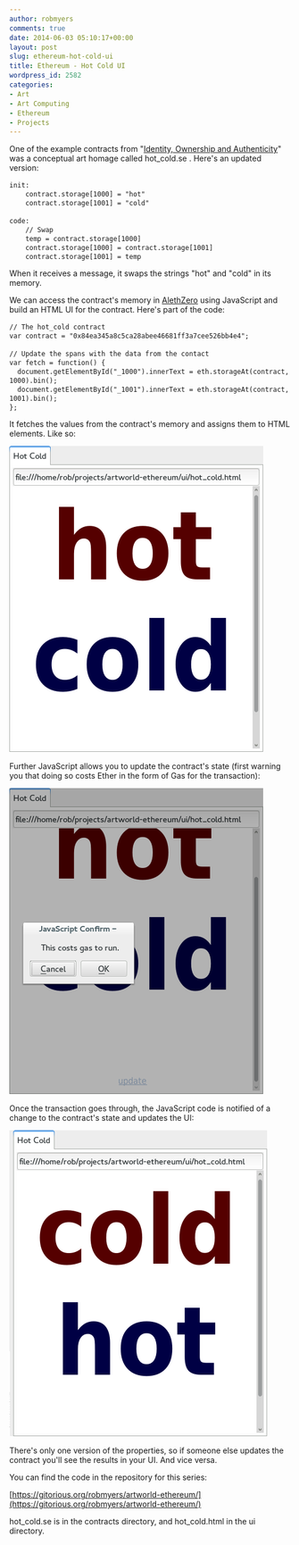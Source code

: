 ```yaml
---
author: robmyers
comments: true
date: 2014-06-03 05:10:17+00:00
layout: post
slug: ethereum-hot-cold-ui
title: Ethereum - Hot Cold UI
wordpress_id: 2582
categories:
- Art
- Art Computing
- Ethereum
- Projects
---
```


One of the example contracts from "[Identity, Ownership and Authenticity](/2014/05/09/artworld-ethereum-identity-ownership-and-authenticity/)" was a conceptual art homage called hot_cold.se . Here's an updated version:

    
    init:
        contract.storage[1000] = "hot"
        contract.storage[1001] = "cold"
    
    code:
        // Swap
        temp = contract.storage[1000]
        contract.storage[1000] = contract.storage[1001]
        contract.storage[1001] = temp


When it receives a message, it swaps the strings "hot" and "cold" in its memory.

We can access the contract's memory in [AlethZero](https://github.com/ethereum/cpp-ethereum) using JavaScript and build an HTML UI for the contract. Here's part of the code:

    
    // The hot_cold contract
    var contract = "0x84ea345a8c5ca28abee46681ff3a7cee526bb4e4";
    
    // Update the spans with the data from the contact
    var fetch = function() {
      document.getElementById("_1000").innerText = eth.storageAt(contract, 1000).bin();
      document.getElementById("_1001").innerText = eth.storageAt(contract, 1001).bin();
    };


It fetches the values from the contract's memory and assigns them to HTML elements. Like so:

[![hot-cold](/assets/2014/06/hot-cold.png)](/assets/2014/06/hot-cold.png)

Further JavaScript allows you to update the contract's state (first warning you that doing so costs Ether in the form of Gas for the transaction):

[![gas](/assets/2014/06/gas.png)](/assets/2014/06/gas.png)

Once the transaction goes through, the JavaScript code is notified of a change to the contract's state and updates the UI:

[![cold-hot](/assets/2014/06/cold-hot.png)](/assets/2014/06/cold-hot.png)

There's only one version of the properties, so if someone else updates the contract you'll see the results in your UI. And vice versa.

You can find the code in the repository for this series:

[https://gitorious.org/robmyers/artworld-ethereum/](https://gitorious.org/robmyers/artworld-ethereum/)

hot_cold.se is in the contracts directory, and hot_cold.html in the ui directory.

